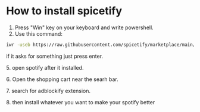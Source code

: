 # How to install spicetify
1. Press "Win" key on your keyboard and write powershell.
2. Use this command:
```bash
iwr -useb https://raw.githubusercontent.com/spicetify/marketplace/main/resources/install.ps1 | iex
```
<p>if it asks for something just press enter.</p>
<p>5. open spotify after it installed.</p>
<p>6. Open the shopping cart near the searh bar.</p>
<p>7. search for adblockify extension.</p>
<p>8. then install whatever you want to make your spotify better</p>
